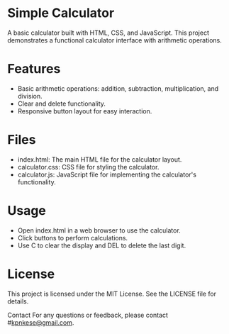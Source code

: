 # Simple Calculator

A basic calculator built with HTML, CSS, and JavaScript. This project demonstrates a functional calculator interface with arithmetic operations.


# Features
* Basic arithmetic operations: addition, subtraction, multiplication, and division.
* Clear and delete functionality.
* Responsive button layout for easy interaction.

# Files
* index.html: The main HTML file for the calculator layout.
* calculator.css: CSS file for styling the calculator.
* calculator.js: JavaScript file for implementing the calculator's functionality.

# Usage
* Open index.html in a web browser to use the calculator.
* Click buttons to perform calculations.
* Use C to clear the display and DEL to delete the last digit.


# License
This project is licensed under the MIT License. See the LICENSE file for details.

Contact
For any questions or feedback, please contact #kpnkese@gmail.com.
